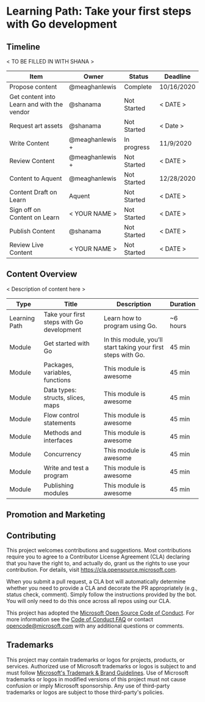 # Learning Path: Take your first steps with Go development

## Timeline

< TO BE FILLED IN WITH SHANA >

| Item | Owner | Status | Deadline |
|------|-------|--------|----------|
| Propose content | @meaghanlewis | Complete | 10/16/2020 |
| Get content into Learn and with the vendor | @shanama | Not Started | < DATE > |
| Request art assets | @shanama | Not Started | < Date > |
| Write Content | @meaghanlewis +  | In progress | 11/9/2020|
| Review Content | @meaghanlewis + | Not Started | < DATE > |
| Content to Aquent | @meaghanlewis | Not Started | 12/28/2020 |
| Content Draft on Learn | Aquent | Not Started | < DATE > |
| Sign off on Content on Learn | < YOUR NAME > | Not Started | < DATE > |
| Publish Content | @shanama | Not Started | < DATE > |
| Review Live Content | < YOUR NAME > | Not Started | < DATE > |

## Content Overview

< Description of content here >

| Type | Title | Description | Duration |
|------|-------|-------------|----------|
| Learning Path | Take your first steps with Go development | Learn how to program using Go. | ~6 hours |
| Module | Get started with Go | In this module, you’ll start taking your first steps with Go. | 45 min |
| Module | Packages, variables, functions | This module is awesome | 45 min |
| Module | Data types: structs, slices, maps | This module is awesome | 45 min |
| Module | Flow control statements | This module is awesome | 45 min |
| Module | Methods and interfaces | This module is awesome | 45 min |
| Module | Concurrency | This module is awesome | 45 min |
| Module | Write and test a program | This module is awesome | 45 min |
| Module | Publishing modules | This module is awesome | 45 min |

## Promotion and Marketing

## Contributing

This project welcomes contributions and suggestions.  Most contributions require you to agree to a
Contributor License Agreement (CLA) declaring that you have the right to, and actually do, grant us
the rights to use your contribution. For details, visit https://cla.opensource.microsoft.com.

When you submit a pull request, a CLA bot will automatically determine whether you need to provide
a CLA and decorate the PR appropriately (e.g., status check, comment). Simply follow the instructions
provided by the bot. You will only need to do this once across all repos using our CLA.

This project has adopted the [Microsoft Open Source Code of Conduct](https://opensource.microsoft.com/codeofconduct/).
For more information see the [Code of Conduct FAQ](https://opensource.microsoft.com/codeofconduct/faq/) or
contact [opencode@microsoft.com](mailto:opencode@microsoft.com) with any additional questions or comments.

## Trademarks

This project may contain trademarks or logos for projects, products, or services. Authorized use of Microsoft 
trademarks or logos is subject to and must follow 
[Microsoft's Trademark & Brand Guidelines](https://www.microsoft.com/en-us/legal/intellectualproperty/trademarks/usage/general).
Use of Microsoft trademarks or logos in modified versions of this project must not cause confusion or imply Microsoft sponsorship.
Any use of third-party trademarks or logos are subject to those third-party's policies.
